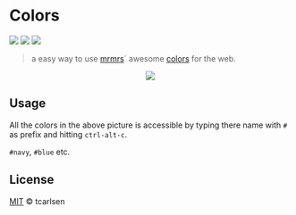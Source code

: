 # Colors

![](https://img.shields.io/apm/v/colors.svg)
![](https://img.shields.io/apm/dm/colors.svg)
![](https://img.shields.io/apm/l/colors.svg)

> a easy way to use [mrmrs](https://github.com/mrmrs)´ awesome [colors](https://github.com/mrmrs/colors) for the web.

<div align="center"><img src="https://cloud.githubusercontent.com/assets/145288/7617818/085e8ada-f9ae-11e4-9971-164333fd22de.png"></div>

## Usage

All the colors in the above picture is accessible by typing there name with `#` as prefix and hitting `ctrl-alt-c`.

`#navy`, `#blue` etc.

## License

[MIT](http://opensource.org/licenses/MIT) © tcarlsen
